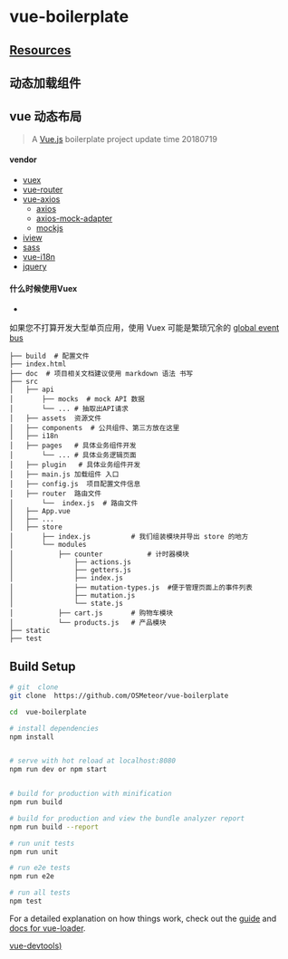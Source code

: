 # vue-boilerplate
## [Resources](./Resources.md)


## 动态加载组件 
## vue  动态布局

> A [Vue.js](https://cn.vuejs.org/) boilerplate project update time 20180719

#### vendor 
- [vuex](https://vuex.vuejs.org/zh-cn/intro.html)
- [vue-router](https://router.vuejs.org/zh-cn/)
- [vue-axios](https://github.com/imcvampire/vue-axios)
    - [axios](https://github.com/axios/axios)
    - [axios-mock-adapter](https://github.com/ctimmerm/axios-mock-adapter) 
    - [mockjs](http://mockjs.com/)
- [iview](https://github.com/iview/iview)
- [sass](https://www.sass.hk/)
- [vue-i18n](http://kazupon.github.io/vue-i18n/)
- [jquery](https://jquery.com/)
#### 什么时候使用Vuex
-
如果您不打算开发大型单页应用，使用 Vuex 可能是繁琐冗余的 [global event bus](https://cn.vuejs.org/v2/guide/components.html#%E9%9D%9E%E7%88%B6%E5%AD%90%E7%BB%84%E4%BB%B6%E7%9A%84%E9%80%9A%E4%BF%A1)


```
├── build  # 配置文件
├── index.html 
├── doc  # 项目相关文档建议使用 markdown 语法 书写
├── src
│   ├── api
│       ├── mocks  # mock API 数据
│       └── ... # 抽取出API请求
│   ├── assets  资源文件
│   ├── components  # 公共组件、第三方放在这里 
│   ├── i18n   
│   ├── pages   # 具体业务组件开发
│       └── ... # 具体业务逻辑页面
│   ├── plugin   # 具体业务组件开发 
│   ├── main.js 加载组件 入口
│   ├── config.js  项目配置文件信息
│   ├── router  路由文件
│       └──  index.js  # 路由文件
│   ├── App.vue
│   ├── ...
│   ├── store 
│       ├── index.js          # 我们组装模块并导出 store 的地方   
│       └── modules
│           ├── counter           # 计时器模块    
│               ├── actions.js       
│               ├── getters.js       
│               ├── index.js       
│               ├── mutation-types.js  #便于管理页面上的事件列表     
│               ├── mutation.js        
│               └── state.js       
│           ├── cart.js       # 购物车模块
│           └── products.js   # 产品模块
├── static
├── test

```

## Build Setup

``` bash
# git  clone 
git clone  https://github.com/OSMeteor/vue-boilerplate

cd  vue-boilerplate

# install dependencies
npm install


# serve with hot reload at localhost:8080
npm run dev or npm start


# build for production with minification
npm run build

# build for production and view the bundle analyzer report
npm run build --report

# run unit tests
npm run unit

# run e2e tests
npm run e2e

# run all tests
npm test
```

For a detailed explanation on how things work, check out the [guide](http://vuejs-templates.github.io/webpack/) and [docs for vue-loader](http://vuejs.github.io/vue-loader).


[vue-devtools)](https://github.com/vuejs/vue-devtools#vue-devtools)